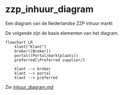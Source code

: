 # zzp_inhuur_diagram

Een diagram van de Nederlandse ZZP inhuur markt

De volgende zijn de basis elementen van het diagram.
```mermaid
flowchart LR
    klant["Klant"]
    broker([Broker])
    portal((Portal/marktplaats))
    preferred[\Preferred supplier/]

    klant --> broker
    klant --> portal
    klant --> preferred
```

Zie [inhuur_diagram.md](inhuur_diagram.md)
